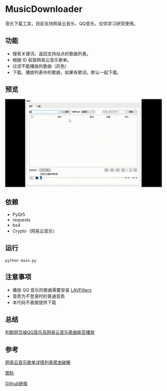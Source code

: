 # MusicDownloader

音乐下载工具，目前支持网易云音乐、QQ音乐。仅供学习研究使用。

## 功能

- 搜索关键词，返回支持站点的歌曲列表。
- 根据 ID 获取网易云音乐歌单。
- 过滤不能播放的歌曲（灰色）
- 下载、播放列表中的歌曲，如果有歌词，默认一起下载。

## 预览

![效果](show.gif)

## 依赖

- PyQt5
- requests
- bs4
- Crypto（网易云音乐）

## 运行

```shell
python main.py
```

## 注意事项

- 播放 QQ 音乐的歌曲需要安装 [LAVFilters](https://github.com/Nevcairiel/LAVFilters/releases)
- 音质为不登录时的普通音质
- 本代码不直接提供下载

## 总结

[判断网页端QQ音乐及网易云音乐歌曲能否播放](https://wwwpf.github.io/2019/02/07/判断网页端QQ音乐及网易云音乐歌曲能否播放/)

## 参考

[网易云音乐歌单详情列表爬虫破解](https://blog.csdn.net/Deadeyehui/article/details/80708625)

[图标](https://www.iconfinder.com/iconsets/ionicons)

[Github链接](https://github.com/wwwpf/MusicDownloader)
